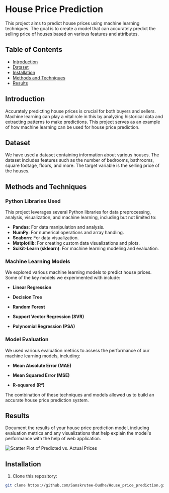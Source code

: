 # House Price Prediction 

This project aims to predict house prices using machine learning techniques. The goal is to create a model that can accurately predict the selling price of houses based on various features and attributes.

## Table of Contents

- [Introduction](#introduction)
- [Dataset](#dataset)
- [Installation](#installation)
- [Methods and Techniques](#methods-and-techniques)
- [Results](#results)

## Introduction

Accurately predicting house prices is crucial for both buyers and sellers. Machine learning can play a vital role in this by analyzing historical data and extracting patterns to make predictions. This project serves as an example of how machine learning can be used for house price prediction.

## Dataset

We have used a dataset containing information about various houses. The dataset includes features such as the number of bedrooms, bathrooms, square footage, floors, and more. The target variable is the selling price of the houses.



## Methods and Techniques

### Python Libraries Used

This project leverages several Python libraries for data preprocessing, analysis, visualization, and machine learning, including but not limited to:

- **Pandas**: For data manipulation and analysis.
- **NumPy**: For numerical operations and array handling.
- **Seaborn**: For data visualization.
- **Matplotlib**: For creating custom data visualizations and plots.
- **Scikit-Learn (sklearn)**: For machine learning modeling and evaluation.

### Machine Learning Models

We explored various machine learning models to predict house prices. Some of the key models we experimented with include:

- **Linear Regression**

- **Decision Tree**

- **Random Forest**

- **Support Vector Regression (SVR)**
- **Polynomial Regression (PSA)**
### Model Evaluation

We used various evaluation metrics to assess the performance of our machine learning models, including:

- **Mean Absolute Error (MAE)**

- **Mean Squared Error (MSE)**
- **R-squared (R²)**

The combination of these techniques and models allowed us to build an accurate house price prediction system.


## Results

Document the results of your house price prediction model, including evaluation metrics and any visualizations that help explain the model's performance  with the help of web application.

![Scatter Plot of Predicted vs. Actual Prices](/House_price_prediction.github.io/results/web.jpeg)



## Installation

1. Clone this repository:

```bash
git clone https://github.com/Sanskrutee-Dudhe/House_price_prediction.github.io.git
